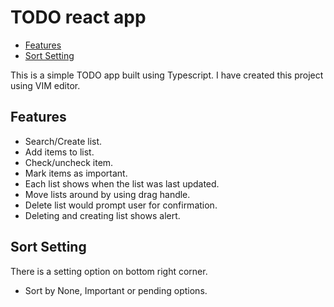 # TODO react app

<!-- vim-markdown-toc GFM -->

* [Features](#features)
* [Sort Setting](#sort-setting)

<!-- vim-markdown-toc -->

This is a simple TODO app built using Typescript. 
I have created this project using VIM editor.

## Features
- Search/Create list.
- Add items to list.
- Check/uncheck item.
- Mark items as important.
- Each list shows when the list was last updated.
- Move lists around by using drag handle.
- Delete list would prompt user for confirmation.
- Deleting and creating list shows alert.
 
## Sort Setting
There is a setting option on bottom right corner.
- Sort by None, Important or pending options.
  


